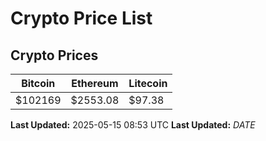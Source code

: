 # Crypto Price List

## Crypto Prices
| Bitcoin | Ethereum | Litecoin |
| ------- | -------- | -------- |
| $102169 | $2553.08 | $97.38 |
**Last Updated:** 2025-05-15 08:53 UTC
**Last Updated:** $DATE$

